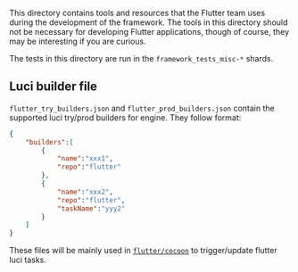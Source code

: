 This directory contains tools and resources that the Flutter team uses
during the development of the framework. The tools in this directory
should not be necessary for developing Flutter applications, though of
course, they may be interesting if you are curious.

The tests in this directory are run in the `framework_tests_misc-*`
shards.

## Luci builder file
`flutter_try_builders.json` and `flutter_prod_builders.json` contain the
supported luci try/prod builders for engine. They follow format:
```json
{
    "builders":[
        {
            "name":"xxx1",
            "repo":"flutter"
        },
        {
            "name":"xxx2",
            "repo":"flutter",
            "taskName":"yyy2"
        }
    ]
}
```
These files will be mainly used in [`flutter/cocoon`](https://github.com/flutter/cocoon)
to trigger/update flutter luci tasks.
